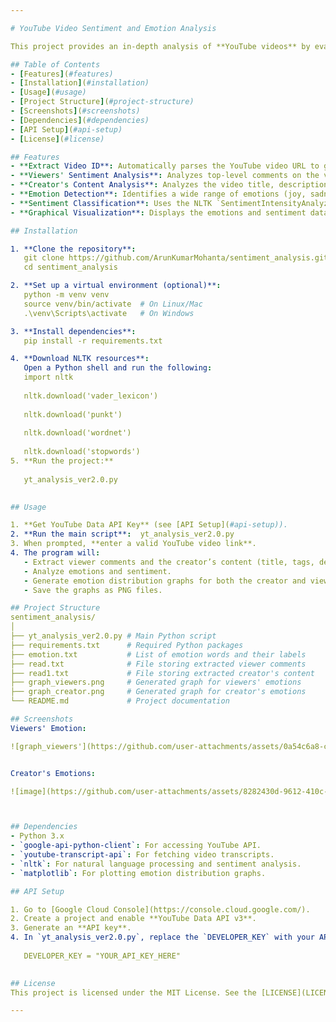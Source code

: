 ```yaml
---

# YouTube Video Sentiment and Emotion Analysis  

This project provides an in-depth analysis of **YouTube videos** by evaluating the sentiments and emotions of both the **viewers** (via comments) and the **content creators** (via titles, descriptions, tags, and transcripts). The results are visualized in easy-to-interpret **graphs** showing the emotion distribution and overall sentiment.

## Table of Contents  
- [Features](#features)  
- [Installation](#installation)  
- [Usage](#usage)  
- [Project Structure](#project-structure)  
- [Screenshots](#screenshots)  
- [Dependencies](#dependencies)  
- [API Setup](#api-setup)  
- [License](#license)  

## Features  
- **Extract Video ID**: Automatically parses the YouTube video URL to get the video ID.  
- **Viewers' Sentiment Analysis**: Analyzes top-level comments on the video and detects the viewers' sentiment using NLP.  
- **Creator's Content Analysis**: Analyzes the video title, description, tags, and transcripts (if available).  
- **Emotion Detection**: Identifies a wide range of emotions (joy, sadness, anger, etc.) from both the creator and the viewers using a predefined emotion list.  
- **Sentiment Classification**: Uses the NLTK `SentimentIntensityAnalyzer` to determine whether the content has a positive, neutral, or negative sentiment.  
- **Graphical Visualization**: Displays the emotions and sentiment data through custom bar graphs for both the **creator** and **viewers**.

## Installation  

1. **Clone the repository**:  
   git clone https://github.com/ArunKumarMohanta/sentiment_analysis.git
   cd sentiment_analysis

2. **Set up a virtual environment (optional)**:  
   python -m venv venv  
   source venv/bin/activate  # On Linux/Mac
   .\venv\Scripts\activate   # On Windows

3. **Install dependencies**:  
   pip install -r requirements.txt  

4. **Download NLTK resources**:  
   Open a Python shell and run the following:
   import nltk
   
   nltk.download('vader_lexicon')
   
   nltk.download('punkt')
   
   nltk.download('wordnet')
   
   nltk.download('stopwords')
5. **Run the project:**
   
   yt_analysis_ver2.0.py
   

## Usage  

1. **Get YouTube Data API Key** (see [API Setup](#api-setup)).  
2. **Run the main script**:  yt_analysis_ver2.0.py
3. When prompted, **enter a valid YouTube video link**.  
4. The program will:  
   - Extract viewer comments and the creator’s content (title, tags, description, and transcript).
   - Analyze emotions and sentiment.
   - Generate emotion distribution graphs for both the creator and viewers.
   - Save the graphs as PNG files.

## Project Structure  
sentiment_analysis/  
│  
├── yt_analysis_ver2.0.py # Main Python script  
├── requirements.txt      # Required Python packages  
├── emotion.txt           # List of emotion words and their labels  
├── read.txt              # File storing extracted viewer comments  
├── read1.txt             # File storing extracted creator's content  
├── graph_viewers.png     # Generated graph for viewers' emotions  
├── graph_creator.png     # Generated graph for creator's emotions  
└── README.md             # Project documentation  

## Screenshots 
Viewers' Emotion:

![graph_viewers'](https://github.com/user-attachments/assets/0a54c6a8-c175-4d81-9d8f-f926e2ef1e50)


Creator's Emotions:

![image](https://github.com/user-attachments/assets/8282430d-9612-410c-ae19-a104da98ff76)



## Dependencies  
- Python 3.x  
- `google-api-python-client`: For accessing YouTube API.  
- `youtube-transcript-api`: For fetching video transcripts.  
- `nltk`: For natural language processing and sentiment analysis.  
- `matplotlib`: For plotting emotion distribution graphs.

## API Setup  

1. Go to [Google Cloud Console](https://console.cloud.google.com/).  
2. Create a project and enable **YouTube Data API v3**.  
3. Generate an **API key**.  
4. In `yt_analysis_ver2.0.py`, replace the `DEVELOPER_KEY` with your API key:
   
   DEVELOPER_KEY = "YOUR_API_KEY_HERE"
   

## License  
This project is licensed under the MIT License. See the [LICENSE](LICENSE) file for details.

---
```

